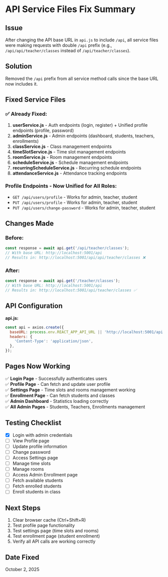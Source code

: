 # API Service Files Fix Summary

## Issue
After changing the API base URL in `api.js` to include `/api`, all service files were making requests with double `/api` prefix (e.g., `/api/api/teacher/classes` instead of `/api/teacher/classes`).

## Solution
Removed the `/api` prefix from all service method calls since the base URL now includes it.

## Fixed Service Files

### ✅ Already Fixed:
1. **userService.js** - Auth endpoints (login, register) + Unified profile endpoints (profile, password)
2. **adminService.js** - Admin endpoints (dashboard, students, teachers, enrollments)
3. **classService.js** - Class management endpoints
4. **timeSlotService.js** - Time slot management endpoints  
5. **roomService.js** - Room management endpoints
6. **scheduleService.js** - Schedule management endpoints
7. **recurringScheduleService.js** - Recurring schedule endpoints
8. **attendanceService.js** - Attendance tracking endpoints

### Profile Endpoints - Now Unified for All Roles:
- `GET /api/users/profile` - Works for admin, teacher, student
- `PUT /api/users/profile` - Works for admin, teacher, student
- `PUT /api/users/change-password` - Works for admin, teacher, student

## Changes Made

### Before:
```javascript
const response = await api.get('/api/teacher/classes');
// With base URL: http://localhost:5001/api
// Results in: http://localhost:5001/api/api/teacher/classes ❌
```

### After:
```javascript
const response = await api.get('/teacher/classes');
// With base URL: http://localhost:5001/api
// Results in: http://localhost:5001/api/teacher/classes ✅
```

## API Configuration

**api.js:**
```javascript
const api = axios.create({
  baseURL: process.env.REACT_APP_API_URL || 'http://localhost:5001/api',
  headers: {
    'Content-Type': 'application/json',
  },
});
```

## Pages Now Working

✅ **Login Page** - Successfully authenticates users  
✅ **Profile Page** - Can fetch and update user profile  
✅ **Settings Page** - Time slots and rooms management working  
✅ **Enrollment Page** - Can fetch students and classes  
✅ **Admin Dashboard** - Statistics loading correctly  
✅ **All Admin Pages** - Students, Teachers, Enrollments management

## Testing Checklist

- [x] Login with admin credentials
- [ ] View Profile page
- [ ] Update profile information
- [ ] Change password
- [ ] Access Settings page
- [ ] Manage time slots
- [ ] Manage rooms
- [ ] Access Admin Enrollment page
- [ ] Fetch available students
- [ ] Fetch enrolled students
- [ ] Enroll students in class

## Next Steps

1. Clear browser cache (Ctrl+Shift+R)
2. Test profile page functionality
3. Test settings page (time slots and rooms)
4. Test enrollment page (student enrollment)
5. Verify all API calls are working correctly

## Date Fixed
October 2, 2025
